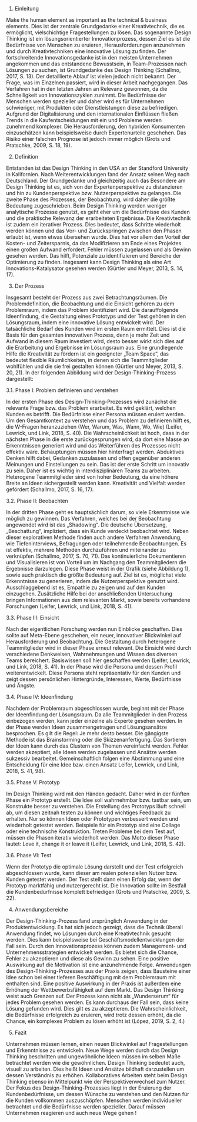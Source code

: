 1. Einleitung

Make the human element as important as the technical & business elements. Dies ist der zentrale Grundgedanke einer Kreativtechnik, die es ermöglicht, vielschichtige Fragestellungen zu lösen. Das sogenannte Design Thinking ist ein lösungsorientierter Innovationprozess, dessen Ziel es ist die Bedürfnisse von Menschen zu eruieren, Herausforderungen anzunehmen und durch Kreativtechniken eine innovative Lösung zu finden. Der fortschreitende Innovationsgedanke ist in den meisten Unternehmen angekommen und das entstandene Bewusstsein, in Team-Prozessen nach Lösungen zu suchen, ist Grundgedanke des Design Thinking (Schallmo, 2017, S. 13).
Der detaillierte Ablauf ist vielen jedoch nicht bekannt. Der Frage, was im Einzelnen passiert, wird in dieser Arbeit nachgegangen. 
Das Verfahren hat in den letzten Jahren an Relevanz gewonnen, da die Schnelligkeit von Innovationszyklen zunimmt. Die Bedürfnisse der Menschen werden spezieller und daher wird es für Unternehmen schwieriger, mit Produkten oder Dienstleistungen diese zu befriedigen. Aufgrund der Digitalisierung und den internationalen Einflüssen fließen Trends in die Kaufentscheidungen mit ein und Probleme werden zunehmend komplexer. Die Herausforderung, den hybriden Konsumenten einzuschätzen kann beispielsweise durch Expertenurteile geschehen. Das Risiko einer falschen Prognose ist jedoch immer möglich (Grots und Pratschke, 2009, S. 18, 19).


2. Definition

Entstanden ist das Design Thinking in den USA an der Standford University in Kalifornien. Nach Weiterentwicklungen fand der Ansatz seinen Weg nach Deutschland. 
Der Grundgedanke und gleichzeitig auch das Besondere am Design Thinking ist es, sich von der Expertenperspektive zu distanzieren und hin zu Kundenperspektive bzw. Nutzerperspektive zu gelangen. Die zweite Phase des Prozesses, der Beobachtung, wird daher die größte Bedeutung zugeschrieben. Beim Design Thinking werden weniger analytische Prozesse genutzt, es geht eher um die Bedürfnisse des Kunden und die praktische Relevanz der erarbeiteten Ergebnisse. 
Die Kreativtechnik ist zudem ein iterativer Prozess. Dies bedeutet, dass Schritte wiederholt werden können und das Vor- und Zurückspringen zwischen den Phasen erlaubt ist, wenn etwas übersehen wurde.  Dies hat vor allem den Vorteil der Kosten- und Zeitersparnis, da das Modifizieren am Ende eines Projektes einen großen Aufwand erfordert. Fehler müssen zugelassen und als Gewinn gesehen werden. Das hilft, Potenziale zu identifizieren und Bereiche der Optimierung zu finden. Insgesamt kann Design Thinking als eine Art Innovations-Katalysator gesehen werden (Gürtler und Meyer, 2013, S. 14, 17). 

3. Der Prozess

Insgesamt besteht der Prozess aus zwei Betrachtungsräumen. Die Problemdefinition, die Beobachtung und die Einsicht gehören zu dem Problemraum, indem das Problem identifiziert wird. Die darauffolgende Ideenfindung, die Gestaltung eines Prototyps und der Test gehören in den Lösungsraum, indem eine innovative Lösung entwickelt wird. Der tatsächliche Bedarf des Kunden wird im ersten Raum ermittelt. Dies ist die Basis für den gesamten innovativen Prozess, denn je mehr Zeit und Aufwand in diesem Raum investiert wird, desto besser wirkt sich dies auf die Erarbeitung und Ergebnisse im Lösungsraum aus. Eine grundlegende Hilfe die Kreativität zu fördern ist ein geeigneter „Team Space“, das bedeutet flexible Räumlichkeiten, in denen sich die Teammitglieder wohlfühlen und die sie frei gestalten können (Gürtler und Meyer, 2013, S. 20, 21).
In der folgenden Abbildung wird der Design-Thinking-Prozess dargestellt:
                         
                                                                            
3.1. Phase Ⅰ: Problem definieren und verstehen 

In der ersten Phase des Design-Thinking-Prozesses wird zunächst die relevante Frage bzw. das Problem erarbeitet. Es wird geklärt, welchen Kunden es betrifft. Die Bedürfnisse einer Persona müssen eruiert werden. Um den Gesamtkontext zu verstehen und das Problem zu definieren hilft es, die W-Fragen heranzuziehen (Wer, Warum, Was, Wann, Wo, Wie) (Leifer, Lewrick, und Link, 2018, S. 40). 
Die Wahrscheinlichkeit ist hoch, dass in der nächsten Phase in die erste zurückgesprungen wird, da dort eine Masse an Erkenntnissen generiert wird und das Weiterführen des Prozesses nicht effektiv wäre. Behauptungen müssen hier hinterfragt werden. Abduktives Denken hilft dabei, Gedanken zuzulassen und offen gegenüber anderen Meinungen und Einstellungen zu sein. Das ist der erste Schritt um innovativ zu sein. Daher ist es wichtig in interdisziplinären Teams zu arbeiten. Heterogene Teammitglieder sind von hoher Bedeutung, da eine höhere Breite an Ideen sichergestellt werden kann. Kreativität und Vielfalt werden gefördert (Schallmo, 2017, S. 16, 17).

3.2. Phase Ⅱ: Beobachten    

In der dritten Phase geht es hauptsächlich darum, so viele Erkenntnisse wie möglich zu gewinnen. Das Verfahren, welches bei der Beobachtung angewendet wird ist das „Shadowing“. Die deutsche Übersetzung, „Beschattung“, impliziert, dass ein Kunde verdeckt beobachtet wird. Neben dieser explorativen Methode finden auch andere Verfahren Anwendung, wie Tiefeninterviews, Befragungen oder teilnehmende Beobachtungen. Es ist effektiv, mehrere Methoden durchzuführen und miteinander zu verknüpfen (Schallmo, 2017, S. 70, 71). 
Das kontinuierliche Dokumentieren und Visualisieren ist von Vorteil um im Nachgang den Teammitgliedern die Ergebnisse darzulegen. Diese Phase weist in der Grafik (siehe Abbildung 1), sowie auch praktisch die größte Bedeutung auf. Ziel ist es, möglichst viele Erkenntnisse zu generieren, indem die Nutzerperspektive genutzt wird. Ausschlaggebend ist es, Empathie zu zeigen und auf den Kunden einzugehen. Zusätzliche Hilfe bei der anschließenden Untersuchung bringen Informationen aus dem relevanten Markt, sowie bereits vorhandene Forschungen (Leifer, Lewrick, und Link, 2018, S. 41).

3.3. Phase Ⅲ: Einsicht    

Nach der eigentlichen Forschung werden nun Einblicke geschaffen. Dies sollte auf Meta-Ebene geschehen, ein neuer, innovativer Blickwinkel auf Herausforderung und Beobachtung. Die Gestaltung durch heterogene Teammitglieder wird in dieser Phase erneut relevant. Die Einsicht wird durch verschiedene Denkweisen, Wahrnehmungen und Wissen des diversen Teams bereichert. Basiswissen soll hier geschaffen werden (Leifer, Lewrick, und Link, 2018, S. 41). In der Phase wird die Persona und dessen Profil weiterentwickelt. Diese Persona steht repräsentativ für den Kunden und zeigt dessen persönlichen Hintergründe, Interessen, Werte, Bedürfnisse und Ängste. 

3.4. Phase Ⅳ: Ideenfindung  

 Nachdem der Problemraum abgeschlossen wurde, beginnt mit der Phase der Ideenfindung der Lösungsraum. Da alle Teammitglieder in den Prozess einbezogen werden, kann jeder einzelne als Experte gesehen werden. In der Phase werden Ideen zusammengetragen und Lösungsansätze besprochen. Es gilt die Regel: Je mehr desto besser. Die gängigste Methode ist das Brainstorming oder die Skizzenanfertigung. Das Sortieren der Ideen kann durch das Clustern von Themen vereinfacht werden. Fehler werden akzeptiert, alle Ideen werden zugelassen und Ansätze werden sukzessiv bearbeitet. Gemeinschaftlich folgen eine Abstimmung und eine Entscheidung für eine Idee bzw. einen Ansatz Leifer, Lewrick, und Link, 2018, S. 41, 98). 

3.5. Phase Ⅴ: Prototyp  

Im Design Thinking wird mit den Händen gedacht. Daher wird in der fünften Phase ein Prototyp erstellt. Die Idee soll wahrnehmbar bzw. tastbar sein, um Konstrukte besser zu verstehen. Die Erstellung des Prototyps läuft schnell ab, um diesen zeitnah testen zu können und wichtiges Feedback zu erhalten. Nur so können Ideen oder Prototypen verbessert werden und wiederholt getestet werden. Beispiele für ein Prototyp sind eine Collage oder eine technische Konstruktion. Treten Probleme bei dem Test auf, müssen die Phasen iterativ wiederholt werden. Das Motto dieser Phase lautet: Love it, change it or leave it (Leifer, Lewrick, und Link, 2018, S. 42).

3.6. Phase Ⅵ: Test   

Wenn der Prototyp die optimale Lösung darstellt und der Test erfolgreich abgeschlossen wurde, kann dieser am realen potenziellen Nutzer bzw. Kunden getestet werden. Der Test stellt dann einen Erfolg dar, wenn der Prototyp marktfähig und nutzergerecht ist. Die Innovation sollte im Bestfall die Kundenbedürfnisse komplett befriedigen (Grots und Pratschke, 2009, S. 22).

4. Anwendungsbereiche

Der Design-Thinking-Prozess fand ursprünglich Anwendung in der Produktentwicklung. Es hat sich jedoch gezeigt, dass die Technik überall Anwendung findet, wo Lösungen durch eine Kreativtechnik gesucht werden. Dies kann beispielsweise bei Geschäftsmodellentwicklungen der Fall sein. Durch den Innovationsprozess können zudem Management- und Unternehmensstrategien entwickelt werden. Es bietet sich die Chance, Fehler zu akzeptieren und diese als Gewinn zu sehen. Eine positive Auswirkung auf die Motivation ist eine anzunehmende Folge. Anwendungen des Design-Thinking-Prozesses aus der Praxis zeigen, dass Bausteine einer Idee schon bei einer tieferen Beschäftigung mit dem Problemraum mit enthalten sind. Eine positive Auswirkung in der Praxis ist außerdem eine Erhöhung der Wettbewerbsfähigkeit auf dem Markt.
Das Design Thinking weist auch Grenzen auf. Der Prozess kann nicht als „Wunderserum“ für jedes Problem gesehen werden. Es kann durchaus der Fall sein, dass keine Lösung gefunden wird. Dies gilt es zu akzeptieren. Die Wahrscheinlichkeit, die Bedürfnisse erfolgreich zu eruieren, wird trotz dessen erhöht, da die Chance, ein komplexes Problem zu lösen erhöht ist (López, 2019, S. 2, 4.) 

5. Fazit

Unternehmen müssen lernen, einen neuen Blickwinkel auf Fragestellungen und Erkenntnisse zu entwickeln. Neue Wege werden durch das Design Thinking beschritten und ungewöhnliche Ideen müssen im selben Maße betrachtet werden wie die gewöhnlichen. Design Thinking bedeutet auch, visuell zu arbeiten. Dies heißt Ideen und Ansätze bildhaft darzustellen um dessen Verständnis zu erhöhen. Kollaboratives Arbeiten steht beim Design Thinking ebenso im Mittelpunkt wie der Perspektivenwechsel zum Nutzer. Der Fokus des Design-Thinking-Prozesses liegt in der Eruierung der Kundenbedürfnisse, um dessen Wünsche zu verstehen und den Nutzen für die Kunden vollkommen auszuschöpfen. Menschen werden individueller betrachtet und die Bedürfnisse werden spezieller. Darauf müssen Unternehmen reagieren und auch neue Wege gehen !